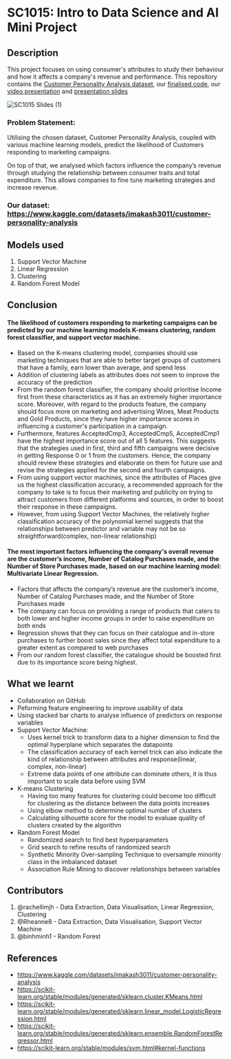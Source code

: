 # SC1015: Intro to Data Science and AI Mini Project

## Description
This project focuses on using consumer's attributes to study their behaviour and how it affects a company's revenue and performance. This repository contains the [Customer Personality Analysis dataset](https://www.kaggle.com/datasets/imakash3011/customer-personality-analysis), our [finalised code](https://github.com/rachellimjh/SC1015-Project/blob/main/SC1015%20Mini%20Project.ipynb), our [video presentation](https://youtu.be/ZT0SrzIjTkc) and [presentation slides](https://docs.google.com/presentation/d/1V_O93jwCH7PgBfjQjZVZRz-8-6U-Xy1T1Y123nR3gIc/edit?usp=sharing)


![SC1015 Slides (1)](https://user-images.githubusercontent.com/125848730/233756231-5fa24fbc-6215-44e8-9724-d1af482e2d55.png)



### Problem Statement: 
Utilising the chosen dataset, Customer Personality Analysis, coupled with various machine learning models, predict the likelihood of Customers responding to marketing campaigns.

On top of that, we analysed which factors influence the company’s revenue through studying the relationship between consumer traits and total expenditure. This allows companies to fine tune marketing strategies and increase revenue. 

### Our dataset: https://www.kaggle.com/datasets/imakash3011/customer-personality-analysis 
 
## Models used
1. Support Vector Machine
2. Linear Regression
3. Clustering
4. Random Forest Model

## Conclusion 

#### The likelihood of customers responding to marketing campaigns can be predicted by our machine learning models K-means clustering, random forest classifier, and support vector machine. 
* Based on the K-means clustering model, companies should use marketing techniques that are able to better target groups of customers that have a family, earn lower than average, and spend less
* Addition of clustering labels as attributes does not seem to improve the accuracy of the prediction
* From the random forest classifier, the company should prioritise Income first from these characteristics as it has an extremely higher importance score. Moreover, with regard to the products feature, the company should focus more on marketing and advertising Wines, Meat Products and Gold Products, since they have higher importance scores in influencing a customer's participation in a campaign.
* Furthermore, features AcceptedCmp3, AcceptedCmp5, AcceptedCmp1 have the highest importance score out of all 5 features. This suggests that the strategies used in first, third and fifth campaigns were decisive in getting Response 0 or 1 from the customers. Hence, the company should review these strategies and elaborate on them for future use and revise the strategies applied for the second and fourth campaigns.
* From using support vector machines, since the attributes of Places give us the highest classification accuracy, a recommended approach for the company to take is to focus their marketing and publicity on trying to attract customers from different platforms and sources, in order to boost their response in these campaigns.
* However, from using Support Vector Machines, the relatively higher classification accuracy of the polynomial kernel suggests that the relationships between predictor and variable may not be so straightforward(complex, non-linear relationship)

#### The most important factors influencing the company's overall revenue are the customer’s income, Number of Catalog Purchases made, and the Number of Store Purchases made, based on our machine learning model: Multivariate Linear Regression.
* Factors that affects the company’s revenue are the customer’s income, Number of Catalog Purchases made, and the Number of Store Purchases made
* The company can focus on providing a range of products that caters to both lower and higher income groups in order to raise expenditure on both ends
* Regression shows that they can focus on their catalogue and in-store purchases to further boost sales since they affect total expenditure to a greater extent as compared to web purchases
* From our random forest classifier, the catalogue should be boosted first due to its importance score being highest. 

## What we learnt
* Collaboration on GitHub
* Peforming feature engineering to improve usability of data
* Using stacked bar charts to analyse influence of predictors on response variables
* Support Vector Machine: 
     - Uses kernel trick to transform data to a higher dimension to find the optimal hyperplane which separates the datapoints
     - The classification accuracy of each kernel trick can also indicate the kind of relationship between attributes and response(linear, complex, non-linear)
     - Extreme data points of one attribute can dominate others, it is thus important to scale data before using SVM
* K-means Clustering
     - Having too many features for clustering could become too difficult for clustering as the distance between the data points increases
     - Using elbow method to determine optimal number of clusters
     - Calculating silhouette score for the model to evaluae quality of clusters created by the algorithm
* Random Forest Model
     - Randomized search to find best hyperparameters
     - Grid search to refine results of randomized search 
     - Synthetic Minority Over-sampling Technique to oversample minority class in the imbalanced dataset
     - Association Rule Mining to discover relationships between variables 

## Contributors 
 1. @rachellimjh - Data Extraction, Data Visualisation, Linear Regression, Clustering
 2. @Rheanne8 - Data Extraction, Data Visualisation, Support Vector Machine
 3. @binhminh1 - Random Forest

## References
* https://www.kaggle.com/datasets/imakash3011/customer-personality-analysis 
* https://scikit-learn.org/stable/modules/generated/sklearn.cluster.KMeans.html
* https://scikit-learn.org/stable/modules/generated/sklearn.linear_model.LogisticRegression.html
* https://scikit-learn.org/stable/modules/generated/sklearn.ensemble.RandomForestRegressor.html
* https://scikit-learn.org/stable/modules/svm.html#kernel-functions
 
